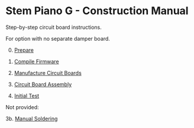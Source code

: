 # Stem Piano G - Construction Manual

Step-by-step circuit board instructions.

For option with no separate damper board.

0. [Prepare](./construction_subsections/subsection0_prepare.md)

1. [Compile Firmware](./firmware_setup.md)

2. [Manufacture Circuit Boards](./construction_subsections/subsection2_circuit_boards.md)

3. [Circuit Board Assembly](./construction_subsections/subsection3a_circuit_board_assembly.md)

4. [Initial Test](./construction_subsections/subsection4_initial_test.md)

Not provided:

3b. [Manual Soldering](./construction_subsections/subsection3b_manual_soldering.md)